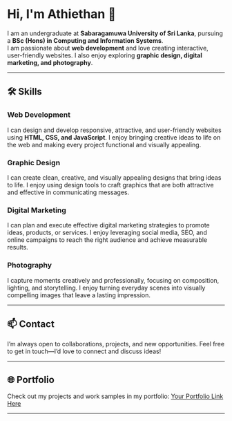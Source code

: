 # Hi, I'm Athiethan 👋

I am an undergraduate at **Sabaragamuwa University of Sri Lanka**, pursuing a **BSc (Hons) in Computing and Information Systems**.  
I am passionate about **web development** and love creating interactive, user-friendly websites. I also enjoy exploring **graphic design, digital marketing, and photography**.

---

## 🛠 Skills

### Web Development
I can design and develop responsive, attractive, and user-friendly websites using **HTML, CSS, and JavaScript**. I enjoy bringing creative ideas to life on the web and making every project functional and visually appealing.  

### Graphic Design
I can create clean, creative, and visually appealing designs that bring ideas to life. I enjoy using design tools to craft graphics that are both attractive and effective in communicating messages.  

### Digital Marketing
I can plan and execute effective digital marketing strategies to promote ideas, products, or services. I enjoy leveraging social media, SEO, and online campaigns to reach the right audience and achieve measurable results.  

### Photography
I capture moments creatively and professionally, focusing on composition, lighting, and storytelling. I enjoy turning everyday scenes into visually compelling images that leave a lasting impression.  

---

## 📫 Contact
I’m always open to collaborations, projects, and new opportunities. Feel free to get in touch—I’d love to connect and discuss ideas!

---

## 🌐 Portfolio
Check out my projects and work samples in my portfolio: [Your Portfolio Link Here](#)  

---

